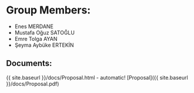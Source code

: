 # Group Members:
* Enes MERDANE 
* Mustafa Oğuz SATOĞLU 
* Emre Tolga AYAN 
* Şeyma Aybüke ERTEKİN

## Documents:
{{ site.baseurl }}/docs/Proposal.html - automatic!
[Proposal]({{ site.baseurl }}/docs/Proposal.pdf)
